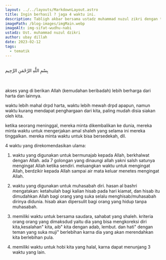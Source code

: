 ```yaml
---
layout: ../../layouts/MarkdownLayout.astro
title: Ingin berhasil ? jaga 4 waktu ini.
description: Tabligh akbar bersama ustadz muhammad nuzul zikri dengan tema "Ingin berhasil ? jaga 4 waktu ini"
imagePath: /blog-images/imgMain.webp
imageAlt: img-sifat-wudhu-nabi
ustadz: Ust. muhammad nuzul dzikri
author: ubay dillah
date: 2023-02-12
tags:
  - tematik
---
```


<br>
<div class="font-arab-v1 font-bold text-4xl text-center"> بِسْمِ اللَّهِ الرَّحْمَنِ الرَّحِيم</div>
<br><br>

akses yang di berikan Allah (kemudahan beribadah) lebih berharga dari harta dan lainnya.

waktu lebih mahal drpd harta, waktu lebih mewah drpd apapun, namun waktu kurang mendapat penghargaan dari kita, paling mudah disia siakan oleh kita.

ketika seorang meninggal, mereka minta dikembalikan ke dunia, mereka minta waktu untuk mengerjakan amal shaleh yang selama ini mereka tinggalkan. mereka minta waktu untuk bisa bersedekah, dll.

4 waktu yang direkomendasikan ulama:

1. waktu yang digunakan untuk bermunajab kepada Allah, berkhalwat dengan Allah. ada 7 golongan yang dinaungi allah yakni salsh satunya mengingat Allah ketika sendiri. meluangkan waktu untuk mengingat Allah, berdzikir kepada Allah sampai air mata keluar menetes mengingat Allah.

2. waktu yang digunakan untuk muhasabah diri.
   hasan al bashri mengatakan: ketahuilah bagi kalian hisab pada hari kiamat, dan hisab itu dimudahkan Allah bagi orang yang suka selalu menghisab/muhasabah dirinya didunia. hisab akan dipersulit bagi orang yang hidup tanpa muhasabah.

3. memiliki waktu untuk bersama saudara, sahabat yang shaleh.
   kriteria orang orang yang dimaksdud yaitu dia yang bisa mengkoreksi diri kita,kesalahan" kita, aib" kita dengan adab, lembut. dan hati" dengan teman yang suka muji" berlebihan karna dia yang akan merendahkan kita berlebihan pula.

4. memiliki waktu untuk hobi kita yang halal, karna dapat menunjang 3 waktu yang lain.
